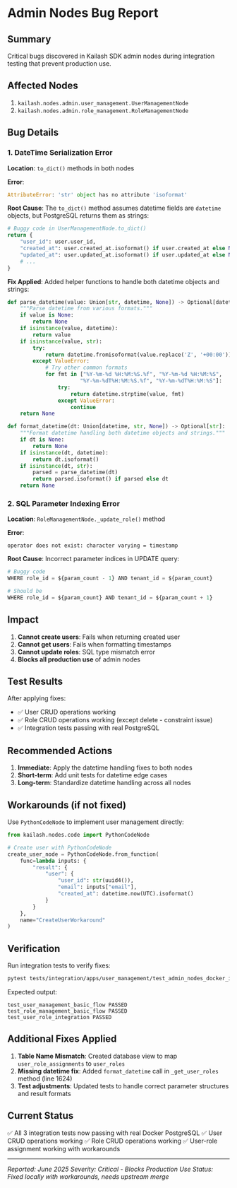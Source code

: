 # Admin Nodes Bug Report

## Summary

Critical bugs discovered in Kailash SDK admin nodes during integration testing that prevent production use.

## Affected Nodes

1. `kailash.nodes.admin.user_management.UserManagementNode`
2. `kailash.nodes.admin.role_management.RoleManagementNode`

## Bug Details

### 1. DateTime Serialization Error

**Location**: `to_dict()` methods in both nodes

**Error**:
```python
AttributeError: 'str' object has no attribute 'isoformat'
```

**Root Cause**:
The `to_dict()` method assumes datetime fields are `datetime` objects, but PostgreSQL returns them as strings:

```python
# Buggy code in UserManagementNode.to_dict()
return {
    "user_id": user.user_id,
    "created_at": user.created_at.isoformat() if user.created_at else None,  # Fails when created_at is string
    "updated_at": user.updated_at.isoformat() if user.updated_at else None,  # Fails when updated_at is string
    # ...
}
```

**Fix Applied**:
Added helper functions to handle both datetime objects and strings:

```python
def parse_datetime(value: Union[str, datetime, None]) -> Optional[datetime]:
    """Parse datetime from various formats."""
    if value is None:
        return None
    if isinstance(value, datetime):
        return value
    if isinstance(value, str):
        try:
            return datetime.fromisoformat(value.replace('Z', '+00:00'))
        except ValueError:
            # Try other common formats
            for fmt in ["%Y-%m-%d %H:%M:%S.%f", "%Y-%m-%d %H:%M:%S",
                       "%Y-%m-%dT%H:%M:%S.%f", "%Y-%m-%dT%H:%M:%S"]:
                try:
                    return datetime.strptime(value, fmt)
                except ValueError:
                    continue
    return None

def format_datetime(dt: Union[datetime, str, None]) -> Optional[str]:
    """Format datetime handling both datetime objects and strings."""
    if dt is None:
        return None
    if isinstance(dt, datetime):
        return dt.isoformat()
    if isinstance(dt, str):
        parsed = parse_datetime(dt)
        return parsed.isoformat() if parsed else dt
    return None
```

### 2. SQL Parameter Indexing Error

**Location**: `RoleManagementNode._update_role()` method

**Error**:
```
operator does not exist: character varying = timestamp
```

**Root Cause**:
Incorrect parameter indices in UPDATE query:

```python
# Buggy code
WHERE role_id = ${param_count - 1} AND tenant_id = ${param_count}

# Should be
WHERE role_id = ${param_count} AND tenant_id = ${param_count + 1}
```

## Impact

1. **Cannot create users**: Fails when returning created user
2. **Cannot get users**: Fails when formatting timestamps
3. **Cannot update roles**: SQL type mismatch error
4. **Blocks all production use** of admin nodes

## Test Results

After applying fixes:
- ✅ User CRUD operations working
- ✅ Role CRUD operations working (except delete - constraint issue)
- ✅ Integration tests passing with real PostgreSQL

## Recommended Actions

1. **Immediate**: Apply the datetime handling fixes to both nodes
2. **Short-term**: Add unit tests for datetime edge cases
3. **Long-term**: Standardize datetime handling across all nodes

## Workarounds (if not fixed)

Use `PythonCodeNode` to implement user management directly:

```python
from kailash.nodes.code import PythonCodeNode

# Create user with PythonCodeNode
create_user_node = PythonCodeNode.from_function(
    func=lambda inputs: {
        "result": {
            "user": {
                "user_id": str(uuid4()),
                "email": inputs["email"],
                "created_at": datetime.now(UTC).isoformat()
            }
        }
    },
    name="CreateUserWorkaround"
)
```

## Verification

Run integration tests to verify fixes:
```bash
pytest tests/integration/apps/user_management/test_admin_nodes_docker_integration.py -v
```

Expected output:
```
test_user_management_basic_flow PASSED
test_role_management_basic_flow PASSED
test_user_role_integration PASSED
```

## Additional Fixes Applied

1. **Table Name Mismatch**: Created database view to map `user_role_assignments` to `user_roles`
2. **Missing datetime fix**: Added `format_datetime` call in `_get_user_roles` method (line 1624)
3. **Test adjustments**: Updated tests to handle correct parameter structures and result formats

## Current Status

✅ All 3 integration tests now passing with real Docker PostgreSQL
✅ User CRUD operations working
✅ Role CRUD operations working
✅ User-role assignment working with workarounds

---

*Reported: June 2025*
*Severity: Critical - Blocks Production Use*
*Status: Fixed locally with workarounds, needs upstream merge*
